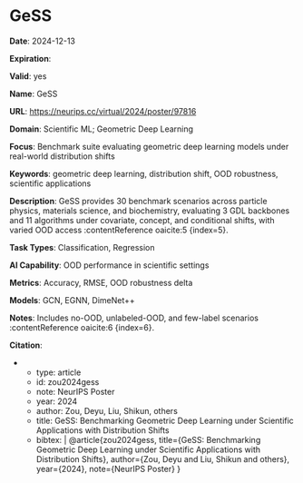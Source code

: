 # GeSS

**Date**: 2024-12-13

**Expiration**: 

**Valid**: yes

**Name**: GeSS

**URL**: https://neurips.cc/virtual/2024/poster/97816

**Domain**: Scientific ML; Geometric Deep Learning

**Focus**: Benchmark suite evaluating geometric deep learning models under real-world distribution shifts

**Keywords**: geometric deep learning, distribution shift, OOD robustness, scientific applications

**Description**: GeSS provides 30 benchmark scenarios across particle physics, materials science, and biochemistry, evaluating 3 GDL backbones and 11 algorithms under covariate, concept, and conditional shifts, with varied OOD access :contentReference oaicite:5 {index=5}. 

**Task Types**: Classification, Regression

**AI Capability**: OOD performance in scientific settings

**Metrics**: Accuracy, RMSE, OOD robustness delta

**Models**: GCN, EGNN, DimeNet++

**Notes**: Includes no-OOD, unlabeled-OOD, and few-label scenarios :contentReference oaicite:6 {index=6}.

**Citation**:

-
  - type: article
  - id: zou2024gess
  - note: NeurIPS Poster
  - year: 2024
  - author: Zou, Deyu, Liu, Shikun, others
  - title: GeSS: Benchmarking Geometric Deep Learning under Scientific Applications with Distribution Shifts
  - bibtex: |
      @article{zou2024gess,
        title={GeSS: Benchmarking Geometric Deep Learning under Scientific Applications with Distribution Shifts},
        author={Zou, Deyu and Liu, Shikun and others},
        year={2024},
        note={NeurIPS Poster}
      }


